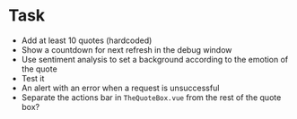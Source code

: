# Task
* Add at least 10 quotes (hardcoded)
* Show a countdown for next refresh in the debug window
* Use sentiment analysis to set a background according to the emotion of the quote
* Test it
* An alert with an error when a request is unsuccessful
* Separate the actions bar in `TheQuoteBox.vue` from the rest of the quote box?
